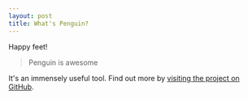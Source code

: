 ```yaml
---
layout: post
title: What's Penguin?
---
```


Happy feet!

> Penguin is awesome

It's an immensely useful tool. Find out more by [visiting the project on GitHub](https://github.com/jekyll/jekyll).
